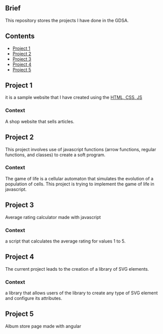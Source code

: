 


## Brief
This repository stores the projects I have done in the GDSA.

## Contents

- [Project 1](#0x01-getting-started)
- [Project 2](#0x1J-javascript-functions)
- [Project 3](#0x2J-javascript-rating-calculator)
- [Project 4](#0x3J-javascript-svg-library)
- [Project 5](#0x4J-angular-album-store)

## Project 1

it is a sample website that I have created using the [HTML, CSS, JS](https://www.w3schools.com/html/html_intro.asp)

### Context
A shop website that sells articles.

## Project 2

This project involves use of javascript functions (arrow functions, regular functions, and classes)
to create a soft program.

### Context
The game of life is a cellular automaton that simulates the evolution of a population of cells.
This project is trying to implement the game of life in javascript.

## Project 3

Average rating calculator made with javascript

### Context

a script that calculates the average rating for values 1 to 5.

## Project 4

The current project leads to the creation of a library of SVG elements.

### Context

a library that allows users of the library to create any type of SVG element and configure its attributes.

## Project 5

Album store page made with angular


